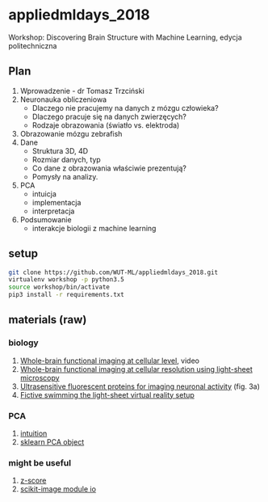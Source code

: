 # appliedmldays_2018
Workshop: Discovering Brain Structure with Machine Learning, edycja politechniczna

## Plan
1. Wprowadzenie - dr Tomasz Trzciński
2. Neuronauka obliczeniowa
    * Dlaczego nie pracujemy na danych z mózgu człowieka?
    * Dlaczego pracuje się na danych zwierzęcych?
    * Rodzaje obrazowania (światło vs. elektroda)
2. Obrazowanie mózgu zebrafish
3. Dane
    * Struktura 3D, 4D
    * Rozmiar danych, typ
    * Co dane z obrazowania właściwie prezentują?
    * Pomysły na analizy.
4. PCA
    * intuicja
    * implementacja
    * interpretacja
5. Podsumowanie
    * interakcje biologii z machine learning

## setup
```bash
git clone https://github.com/WUT-ML/appliedmldays_2018.git
virtualenv workshop -p python3.5
source workshop/bin/activate
pip3 install -r requirements.txt
```

## materials (raw)
### biology
1. [Whole-brain functional imaging at cellular level](https://www.youtube.com/watch?v=EJo-0UxJ7P0), video
2. [Whole-brain functional imaging at cellular resolution using light-sheet microscopy](https://www.janelia.org/sites/default/files/Library/Ahrens%202013_4.pdf)
3. [Ultrasensitive fluorescent proteins for imaging neuronal activity](https://www.janelia.org/sites/default/files/Library/nature12354.pdf) (fig. 3a)
4. [Fictive swimming the light-sheet virtual reality setup](https://elifesciences.org/articles/12741#media2)

### PCA
1. [intuition](https://media.springernature.com/full/nature-static/assets/v1/image-assets/nbt0308-303-F1.gif)
2. [sklearn PCA object](http://scikit-learn.org/stable/modules/generated/sklearn.decomposition.PCA.html#sklearn.decomposition.PCA)

### might be useful
1. [z-score](https://docs.scipy.org/doc/scipy-0.18.1/reference/generated/scipy.stats.zscore.html)
2. [scikit-image module io](http://scikit-image.org/docs/stable/api/skimage.io.html)
